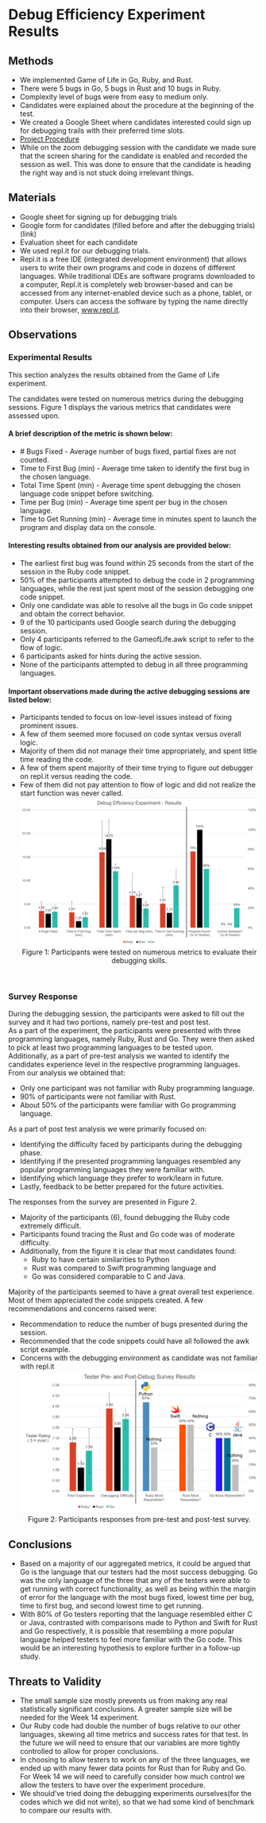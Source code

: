 # Debug Efficiency Experiment Results

## Methods
* We implemented Game of Life in Go, Ruby, and Rust. 
* There were 5 bugs in Go, 5 bugs in Rust and 10 bugs in Ruby.
* Complexity level of bugs were from easy to medium only.
* Candidates were explained about the procedure at the beginning of the test.
* We created a Google Sheet where candidates interested could sign up for debugging trails with their preferred time slots.
* [Project Procedure](docs/test_protocol.pdf)
* While on the zoom debugging session with the candidate we made sure that the screen sharing for the candidate is enabled and recorded the session as well. This was done to ensure that the candidate is heading the right way and is not stuck doing irrelevant things.

## Materials
* Google sheet for signing up for debugging trials 
* Google form for candidates (filled before and after the debugging trials) (link)
* Evaluation sheet for each candidate
* We used repl.it for our debugging trials.
* Repl.it is a free IDE (integrated development environment) that allows users to write their own programs and code in dozens of different languages. While traditional IDEs are software programs downloaded to a computer, Repl.it is completely web browser-based and can be accessed from any internet-enabled device such as a phone, tablet, or computer. Users can access the software by typing the name directly into their browser, www.repl.it. 


## Observations

### Experimental Results
This section analyzes the results obtained from the Game of Life experiment. 

The candidates were tested on numerous metrics during the debugging sessions. Figure 1 displays the various metrics that candidates were assessed upon.
<br />
#### A brief description of the metric is shown below:
* \# Bugs Fixed - Average number of bugs fixed, partial fixes are not counted.
* Time to First Bug (min) - Average time taken to identify the first bug in the chosen language.
* Total Time Spent (min) - Average time spent debugging the chosen language code snippet before switching.
* Time per Bug (min) - Average time spent per bug in the chosen language.
* Time to Get Running (min) - Average time in minutes spent to launch the program and display data on the console.

#### Interesting results obtained from our analysis are provided below:
* The earliest first bug was found within 25 seconds from the start of the session in the Ruby code snippet.
* 50% of the participants attempted to debug the code in 2 programming languages, while the rest just spent most of the session debugging one code snippet.
* Only one candidate was able to resolve all the bugs in Go code snippet and obtain the correct behavior.
* 9 of the 10 participants used Google search during the debugging session.
* Only 4 participants referred to the GameofLife.awk script to refer to the flow of logic.
* 6 participants asked for hints during the active session.
* None of the participants attempted to debug in all three programming languages.

#### Important observations made during the active debugging sessions are listed below:
* Participants tended to focus on low-level issues instead of fixing prominent issues.
* A few of them seemed more focused on code syntax versus overall logic.
* Majority of them did not manage their time appropriately, and spent little time reading the code.
* A few of them spent majority of their time trying to figure out debugger on repl.it versus reading the code.
* Few of them did not pay attention to flow of logic and did not realize the start function was never called.
![Experimental Results](data/tester_results.png)<div align="center">Figure 1: Participants were tested on numerous metrics to evaluate their debugging skills.</div>
<br />

### Survey Response
During the debugging session, the participants were asked to fill out the survey and it had two portions, namely pre-test and post test.
<br />
As a part of the experiment, the participants were presented with three programming languages, namely Ruby, Rust and Go. They were then asked to pick at least two programming languages to be tested upon. 
<br />
Additionally, as a part of pre-test analysis we wanted to identify the candidates experience level in the respective programming languages. From our analysis we obtained that:
* Only one participant was not familiar with Ruby programming language.
* 90% of participants were not familiar with Rust.
* About 50% of the participants were familiar with Go programming language.

As a part of post test analysis we were primarily focused on:
* Identifying the difficulty faced by participants during the debugging phase.
* Identifying if the presented programming languages resembled any popular programming languages they were familiar with.
* Identifying which language they prefer to work/learn in future.
* Lastly, feedback to be better prepared for the future activities.

The responses from the survey are presented in Figure 2.
* Majority of the participants (6), found debugging the Ruby code extremely difficult.
* Participants found tracing the Rust and Go code was of moderate difficulty.
* Additionally, from the figure it is clear that most candidates found:
  * Ruby to have certain similarities to Python
  * Rust was compared to Swift programming language and
  * Go was considered comparable to C and Java.

Majority of the participants seemed to have a great overall test experience. Most of them appreciated the code snippets created. A few recommendations and concerns raised were:
* Recommendation to reduce the number of bugs presented during the session.
* Recommended that the code snippets could have all followed the awk script example.
* Concerns with the debugging environment as candidate was not familiar with repl.it
![Survey Responses](data/survey_results.png) <div align="center">Figure 2: Participants responses from pre-test and post-test survey.</div>

## Conclusions
* Based on a majority of our aggregated metrics, it could be argued that Go is the language that our testers had the most success debugging. Go was the only language of the three that any of the testers were able to get running with correct functionality, as well as being within the margin of error for the language with the most bugs fixed, lowest time per bug, time to first bug, and second lowest time to get running.
* With 80% of Go testers reporting that the language resembled either C or Java, contrasted with comparisons made to Python and Swift for Rust and Go respectively, it is possible that resembling a more popular language helped testers to feel more familiar with the Go code. This would be an interesting hypothesis to explore further in a follow-up study.
## Threats to Validity
* The small sample size mostly prevents us from making any real statistically significant conclusions. A greater sample size will be needed for the Week 14 experiment.
* Our Ruby code had double the number of bugs relative to our other languages, skewing all time metrics and success rates for that test. In the future we will need to ensure that our variables are more tightly controlled to allow for proper conclusions.
* In choosing to allow testers to work on any of the three languages, we ended up with many fewer data points for Rust than for Ruby and Go. For Week 14 we will need to carefully consider how much control we allow the testers to have over the experiment procedure.
* We should’ve tried doing the debugging experiments ourselves(for the codes which we did not write), so that we had some kind of benchmark to compare our results with.
